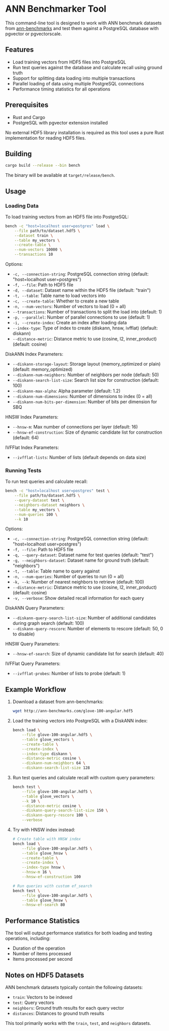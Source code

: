 # ANN Benchmarker Tool

This command-line tool is designed to work with ANN benchmark datasets from [ann-benchmarks](https://github.com/erikbern/ann-benchmarks) and test them against a PostgreSQL database with pgvector or pgvectorscale.

## Features

- Load training vectors from HDF5 files into PostgreSQL
- Run test queries against the database and calculate recall using ground truth
- Support for splitting data loading into multiple transactions
- Parallel loading of data using multiple PostgreSQL connections
- Performance timing statistics for all operations

## Prerequisites

- Rust and Cargo
- PostgreSQL with pgvector extension installed

No external HDF5 library installation is required as this tool uses a pure Rust implementation for reading HDF5 files.

## Building

```bash
cargo build --release --bin bench
```

The binary will be available at `target/release/bench`.

## Usage

### Loading Data

To load training vectors from an HDF5 file into PostgreSQL:

```bash
bench -c "host=localhost user=postgres" load \
    --file path/to/dataset.hdf5 \
    --dataset train \
    --table my_vectors \
    --create-table \
    --num-vectors 10000 \
    --transactions 10
```

Options:
- `-c, --connection-string`: PostgreSQL connection string (default: "host=localhost user=postgres")
- `-f, --file`: Path to HDF5 file
- `-d, --dataset`: Dataset name within the HDF5 file (default: "train")
- `-t, --table`: Table name to load vectors into
- `-c, --create-table`: Whether to create a new table
- `-n, --num-vectors`: Number of vectors to load (0 = all)
- `--transactions`: Number of transactions to split the load into (default: 1)
- `-p, --parallel`: Number of parallel connections to use (default: 1)
- `-i, --create-index`: Create an index after loading data
- `--index-type`: Type of index to create (diskann, hnsw, ivfflat) (default: diskann)
- `--distance-metric`: Distance metric to use (cosine, l2, inner_product) (default: cosine)

DiskANN Index Parameters:
- `--diskann-storage-layout`: Storage layout (memory_optimized or plain) (default: memory_optimized)
- `--diskann-num-neighbors`: Number of neighbors per node (default: 50)
- `--diskann-search-list-size`: Search list size for construction (default: 100)
- `--diskann-max-alpha`: Alpha parameter (default: 1.2)
- `--diskann-num-dimensions`: Number of dimensions to index (0 = all)
- `--diskann-num-bits-per-dimension`: Number of bits per dimension for SBQ

HNSW Index Parameters:
- `--hnsw-m`: Max number of connections per layer (default: 16)
- `--hnsw-ef-construction`: Size of dynamic candidate list for construction (default: 64)

IVFFlat Index Parameters:
- `--ivfflat-lists`: Number of lists (default depends on data size)

### Running Tests

To run test queries and calculate recall:

```bash
bench -c "host=localhost user=postgres" test \
    --file path/to/dataset.hdf5 \
    --query-dataset test \
    --neighbors-dataset neighbors \
    --table my_vectors \
    --num-queries 100 \
    --k 10
```

Options:
- `-c, --connection-string`: PostgreSQL connection string (default: "host=localhost user=postgres")
- `-f, --file`: Path to HDF5 file
- `-q, --query-dataset`: Dataset name for test queries (default: "test")
- `-g, --neighbors-dataset`: Dataset name for ground truth (default: "neighbors")
- `-t, --table`: Table name to query against
- `-n, --num-queries`: Number of queries to run (0 = all)
- `-k, --k`: Number of nearest neighbors to retrieve (default: 100)
- `--distance-metric`: Distance metric to use (cosine, l2, inner_product) (default: cosine)
- `-v, --verbose`: Show detailed recall information for each query

DiskANN Query Parameters:
- `--diskann-query-search-list-size`: Number of additional candidates during graph search (default: 100)
- `--diskann-query-rescore`: Number of elements to rescore (default: 50, 0 to disable)

HNSW Query Parameters:
- `--hnsw-ef-search`: Size of dynamic candidate list for search (default: 40)

IVFFlat Query Parameters:
- `--ivfflat-probes`: Number of lists to probe (default: 1)

## Example Workflow

1. Download a dataset from ann-benchmarks:
   ```bash
   wget http://ann-benchmarks.com/glove-100-angular.hdf5
   ```

2. Load the training vectors into PostgreSQL with a DiskANN index:
   ```bash
   bench load \
       --file glove-100-angular.hdf5 \
       --table glove_vectors \
       --create-table \
       --create-index \
       --index-type diskann \
       --distance-metric cosine \
       --diskann-num-neighbors 64 \
       --diskann-search-list-size 128
   ```

3. Run test queries and calculate recall with custom query parameters:
   ```bash
   bench test \
       --file glove-100-angular.hdf5 \
       --table glove_vectors \
       --k 10 \
       --distance-metric cosine \
       --diskann-query-search-list-size 150 \
       --diskann-query-rescore 100 \
       --verbose
   ```

4. Try with HNSW index instead:
   ```bash
   # Create table with HNSW index
   bench load \
       --file glove-100-angular.hdf5 \
       --table glove_hnsw \
       --create-table \
       --create-index \
       --index-type hnsw \
       --hnsw-m 16 \
       --hnsw-ef-construction 100
   
   # Run queries with custom ef_search
   bench test \
       --file glove-100-angular.hdf5 \
       --table glove_hnsw \
       --hnsw-ef-search 80
   ```

## Performance Statistics

The tool will output performance statistics for both loading and testing operations, including:
- Duration of the operation
- Number of items processed
- Items processed per second

## Notes on HDF5 Datasets

ANN benchmark datasets typically contain the following datasets:
- `train`: Vectors to be indexed
- `test`: Query vectors
- `neighbors`: Ground truth results for each query vector
- `distances`: Distances to ground truth results

This tool primarily works with the `train`, `test`, and `neighbors` datasets.
